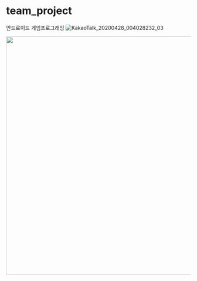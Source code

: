 # team_project
안드로이드 게임프로그래밍
![KakaoTalk_20200428_004028232_03](https://user-images.githubusercontent.com/40654954/80394287-9c0d5400-88ec-11ea-87c3-a72d02fa42d5.jpg)

<img src = "https://user-images.githubusercontent.com/40654954/80484602-f2cd6900-8992-11ea-8e50-01f5d886aa7d.png" height="650px" width="800px"/>
